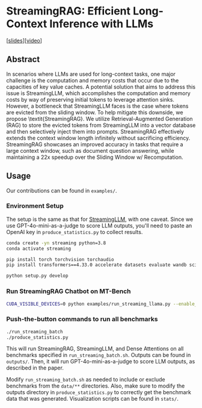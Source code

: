 # StreamingRAG: Efficient Long-Context Inference with LLMs
[[slides](slides.pdf)][[video](https://youtu.be/sTw1TQ400pQ)]

## Abstract
In scenarios where LLMs are used for long-context tasks, one major challenge is the computation and memory costs that occur due to the capacities of key value caches. A potential solution that aims to address this issue is StreamingLLM, which accomplishes the computation and memory costs by way of preserving initial tokens to leverage attention sinks. However, a bottleneck that StreamingLLM faces is the case where tokens are evicted from the sliding window. To help mitigate this downside, we propose \textit{StreamingRAG}. We utilize Retrieval-Augmented Generation (RAG) to store the evicted tokens from StreamingLLM into a vector database and then selectively inject them into prompts. StreamingRAG effectively extends the context window length infinitely without sacrificing efficiency. StreamingRAG showcases an improved accuracy in tasks that require a large context window, such as document question answering, while maintaining a 22x speedup over the Sliding Window w/ Recomputation.

## Usage
Our contributions can be found in `examples/`.

### Environment Setup
The setup is the same as that for [StreamingLLM](https://github.com/mit-han-lab/streaming-llm), with one caveat. Since we use GPT-4o-mini-as-a-judge to score LLM outputs, you'll need to paste an OpenAI key in `produce_statistics.py` to collect results.

```bash
conda create -yn streaming python=3.8
conda activate streaming

pip install torch torchvision torchaudio
pip install transformers==4.33.0 accelerate datasets evaluate wandb scikit-learn scipy sentencepiece

python setup.py develop
```

### Run StreamingRAG Chatbot on MT-Bench

```bash
CUDA_VISIBLE_DEVICES=0 python examples/run_streaming_llama.py --enable_streaming
```

### Push-the-button commands to run all benchmarks
```bash
./run_streaming_batch
./produce_statistics.py
```

This will run StreamingRAG, StreamingLLM, and Dense Attentions on all benchmarks specified in `run_streaming_batch.sh`. Outputs can be found in `outputs/`. Then, it will run GPT-4o-mini-as-a-judge to score LLM outputs, as described in the paper.

Modify `run_streaming_batch.sh` as needed to include or exclude benchmarks from the `data/**` directories. Also, make sure to modify the outputs directory in `produce_statistics.py` to correctly get the benchmark data that was generated. Visualization scripts can be found in `stats/`.
